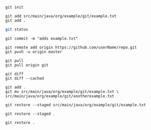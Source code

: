 ```{bash}
git init
```
```{bash}
git add src/main/java/org/example/git/example.txt
git add .
```
```bash
git status
```
```{bash}
git commit -m "adds example.txt"
```
```{bash}
git remote add origin https://github.com/userName/repo.git
git push -u origin master
```
```{bash}
git pull
git pull origin git
```
```{bash}
git diff
git diff --cached
```
```{bash}
git add .
git mv src/main/java/org/example/git/example.txt \
src/main/java/org/example/git/anotherexample.txt
```
```{bash}
git restore --staged src/main/java/org/example/git/example.txt
```
```{bash}
git restore --staged .
```
```{bash}
git restore .
```